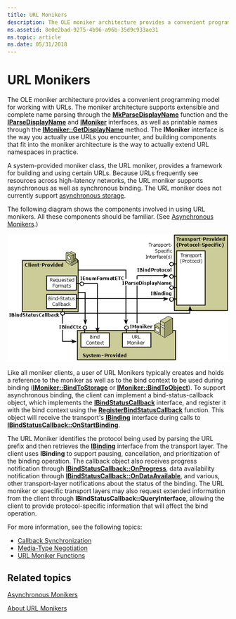```yaml
---
title: URL Monikers
description: The OLE moniker architecture provides a convenient programming model for working with URLs.
ms.assetid: 8e0e2bad-9275-4b96-a96b-35d9c933ae31
ms.topic: article
ms.date: 05/31/2018
---
```


# URL Monikers

The OLE moniker architecture provides a convenient programming model for working with URLs. The moniker architecture supports extensible and complete name parsing through the [**MkParseDisplayName**](/windows/desktop/api/Objbase/nf-objbase-mkparsedisplayname) function and the [**IParseDisplayName**](/windows/desktop/api/OleIdl/nn-oleidl-iparsedisplayname) and [**IMoniker**](/windows/desktop/api/ObjIdl/nn-objidl-imoniker) interfaces, as well as printable names through the [**IMoniker::GetDisplayName**](/windows/desktop/api/ObjIdl/nf-objidl-imoniker-getdisplayname) method. The **IMoniker** interface is the way you actually use URLs you encounter, and building components that fit into the moniker architecture is the way to actually extend URL namespaces in practice.

A system-provided moniker class, the URL moniker, provides a framework for building and using certain URLs. Because URLs frequently see resources across high-latency networks, the URL moniker supports asynchronous as well as synchronous binding. The URL moniker does not currently support [asynchronous storage](https://docs.microsoft.com/windows/desktop/Stg/asynchronous-storage).

The following diagram shows the components involved in using URL monikers. All these components should be familiar. (See [Asynchronous Monikers](asynchronous-monikers.md).)

![](images/bb10975a-9cb5-418e-872e-1e1add0b58ed.png)

Like all moniker clients, a user of URL Monikers typically creates and holds a reference to the moniker as well as to the bind context to be used during binding ([**IMoniker::BindToStorage**](/windows/desktop/api/ObjIdl/nf-objidl-imoniker-bindtostorage) or [**IMoniker::BindToObject**](/windows/desktop/api/ObjIdl/nf-objidl-imoniker-bindtoobject)). To support asynchronous binding, the client can implement a bind-status-callback object, which implements the [**IBindStatusCallback**](https://msdn.microsoft.com/library/ms775060(v=VS.85).aspx) interface, and register it with the bind context using the [**RegisterBindStatusCallback**](https://msdn.microsoft.com/library/ms775115(v=VS.85).aspx) function. This object will receive the transport's [**IBinding**](https://msdn.microsoft.com/library/ms775071(v=VS.85).aspx) interface during calls to [**IBindStatusCallback::OnStartBinding**](https://msdn.microsoft.com/library/ms775065(v=VS.85).aspx).

The URL Moniker identifies the protocol being used by parsing the URL prefix and then retrieves the [**IBinding**](https://msdn.microsoft.com/library/ms775071(v=VS.85).aspx) interface from the transport layer. The client uses **IBinding** to support pausing, cancellation, and prioritization of the binding operation. The callback object also receives progress notification through [**IBindStatusCallback::OnProgress**](https://msdn.microsoft.com/library/ms775064(v=VS.85).aspx), data availability notification through [**IBindStatusCallback::OnDataAvailable**](https://msdn.microsoft.com/library/ms775061(v=VS.85).aspx), and various, other transport-layer notifications about the status of the binding. The URL moniker or specific transport layers may also request extended information from the client through **IBindStatusCallback::QueryInterface**, allowing the client to provide protocol-specific information that will affect the bind operation.

For more information, see the following topics:

-   [Callback Synchronization](callback-synchronization.md)
-   [Media-Type Negotiation](media-type-negotiation.md)
-   [URL Moniker Functions](url-moniker-api-functions.md)

## Related topics

<dl> <dt>

[Asynchronous Monikers](asynchronous-monikers.md)
</dt> <dt>

[About URL Monikers](https://docs.microsoft.com/previous-versions/windows/internet-explorer/ie-developer/platform-apis/ms775149(v=vs.85))
</dt> </dl>

 

 




